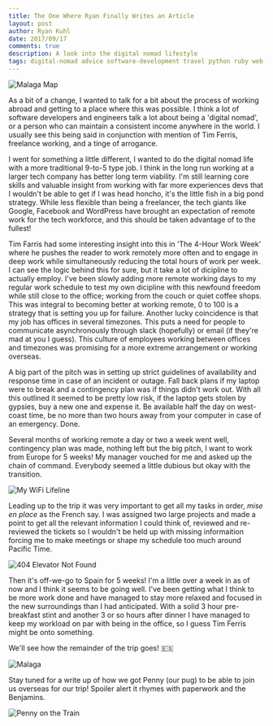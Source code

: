 ```yaml
---
title: The One Where Ryan Finally Writes an Article
layout: post
author: Ryan Kuhl
date: 2017/09/17
comments: true
description: A look into the digital nomad lifestyle
tags: digital-nomad advice software-development travel python ruby web-developer work abroad spain malaga
---
```


![Malaga Map][malaga_map]

As a bit of a change, I wanted to talk for a bit about the process of working abroad and getting to a place where this
was possible. I think a lot of software developers and engineers talk a lot about being a 'digital nomad', or a person
who can maintain a consistent income anywhere in the world. I usually see this being said in conjunction with mention of
Tim Ferris, freelance working, and a tinge of arrogance.


I went for something a little different, I wanted to do the digital nomad life with a more traditional 9-to-5 type job.
I think in the long run working at a larger tech company has better long term viability. I'm still learning core skills
and valuable insight from working with far more experiences devs that I wouldn't be able to get if I was head honcho,
it's the little fish in a big pond strategy. While less flexible than being a freelancer, the tech giants like Google,
Facebook and WordPress have brought an expectation of remote work for the tech workforce, and this should be taken
advantage of to the fullest!


Tim Farris had some interesting insight into this in 'The 4-Hour Work Week' where he pushes the reader to work remotely
more often and to engage in deep work while simultaneously reducing the total hours of work per week. I can see the
logic behind this for sure, but it take a lot of dicipline to actually employ. I've been slowly adding more remote
working days to my regular work schedule to test my own dicipline with this newfound freedom while still close to the
office; working from the couch or quiet coffee shops. This was integral to becoming better at working remote, 0 to 100
is a strategy that is setting you up for failure. Another lucky coincidence is that my job has offices in several
timezones. This puts a need for people to communicate asynchronously through slack (hopefully) or email (if they're mad
at you I guess). This culture of employees working between offices and timezones was promising for a more extreme
arrangement or working overseas.


A big part of the pitch was in setting up strict guidelines of availability and response time in case of
an incident or outage. Fall back plans if my laptop were to break and a contingency plan was if things didn't work
out. With all this outlined it seemed to be pretty low risk, if the laptop gets stolen by gypsies, buy a new one and
expense it. Be available half the day on west-coast time, be no more than two hours away from your computer in case of
an emergency. Done.


Several months of working remote a day or two a week went well, contingency plan was made, nothing left but the big pitch, I want to
work from Europe for 5 weeks! My manager vouched for me and asked up the chain of command. Everybody seemed a little dubious but
okay with the transition.

![My WiFi Lifeline][wifi]

Leading up to the trip it was very important to get all my tasks in order, *mise en place* as the French say.
I was assigned two large projects and made a point to get all the relevant information I could think of, reviewed and
re-reviewed the tickets so I wouldn't be held up with missing informaition forcing me to make meetings or shape my
schedule too much around Pacific Time.


![404 Elevator Not Found][elevator]


Then it's off-we-go to Spain for 5 weeks! I'm a little over a week in as of now and I think it seems to be going well.
I've been getting what I think to be more work done and have managed to stay more relaxed and focused in the new
surroundings than I had anticipated. With a solid 3 hour pre-breakfast stint and another 3 or so hours after dinner I
have managed to keep my workload on par with being in the office, so I guess Tim Ferris might be onto something.


We'll see how the remainder of the trip goes! :es:

![Malaga][malaga]

Stay tuned for a write up of how we got Penny (our pug) to be able to join us overseas for our trip! Spoiler alert it
rhymes with paperwork and the Benjamins.

![Penny on the Train][penny_chin]


[penny_chin]: https://s3.amazonaws.com/fiveweeksabroad/09172017/penny_chin.jpg
[elevator]:   https://s3.amazonaws.com/fiveweeksabroad/09172017/elevator.jpg
[malaga]:     https://s3.amazonaws.com/fiveweeksabroad/09172017/malaga.jpg
[malaga_map]: https://s3.amazonaws.com/fiveweeksabroad/09172017/map.jpg
[wifi]:       https://s3.amazonaws.com/fiveweeksabroad/09172017/wifi.jpg
